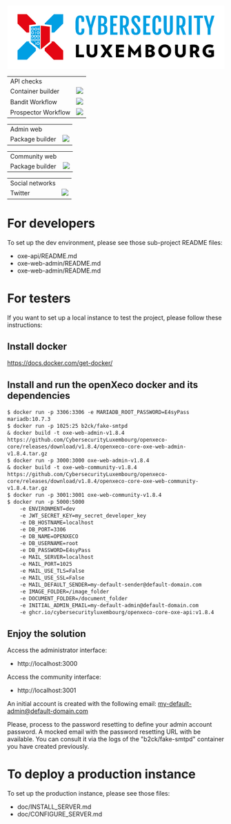 ![logo](./static/cyberlux-logo.jpg?raw=true "CYBERSECURITY Luxembourg")

<table>
<tr>
  <td>API checks</td>
</tr>
<tr>
  <td>Container builder</td>
  <td><a href="https://github.com/CybersecurityLuxembourg/openxeco/actions/workflows/oxe-api_docker.yml"><img src="https://github.com/CybersecurityLuxembourg/openxeco/actions/workflows/oxe-api_docker.yml/badge.svg" /></a></td>
</tr>
<tr>
  <td>Bandit Workflow</td>
  <td><a href="https://github.com/CybersecurityLuxembourg/openxeco/actions/workflows/oxe-api_pycqa-bandit.yml"><img src="https://github.com/CybersecurityLuxembourg/openxeco/actions/workflows/oxe-api_pycqa-bandit.yml/badge.svg" /></a></td>
</tr>
<tr>
  <td>Prospector Workflow</td>
  <td><a href="https://github.com/CybersecurityLuxembourg/openxeco/actions/workflows/oxe-api_pycqa-prospector.yml"><img src="https://github.com/CybersecurityLuxembourg/openxeco/actions/workflows/oxe-api_pycqa-prospector.yml/badge.svg" /></a></td>
</tr>
</table>

<table>
<tr>
  <td>Admin web</td>
</tr>
<tr>
  <td>Package builder</td>
  <td><a href="https://github.com/CybersecurityLuxembourg/openxeco/actions/workflows/oxe-web-admin_package.yml"><img src="https://github.com/CybersecurityLuxembourg/openxeco/actions/workflows/oxe-web-admin_package.yml/badge.svg" /></a></td>
</tr>
</table>

<table>
<tr>
  <td>Community web</td>
</tr>
<tr>
  <td>Package builder</td>
  <td><a href="https://github.com/CybersecurityLuxembourg/openxeco/actions/workflows/oxe-web-community_package.yml"><img src="https://github.com/CybersecurityLuxembourg/openxeco/actions/workflows/oxe-web-community_package.yml/badge.svg" /></a></td>
</tr>
</table>

<table>
<tr>
  <td>Social networks</td>
</tr>
<tr>
  <td>Twitter</td>
  <td><a href="https://twitter.com/cyberluxembourg"><img src="https://img.shields.io/twitter/follow/cyberluxembourg.svg?style=social&label=Follow" /></a></td>
</tr>
</table>

# For developers

To set up the dev environment, please see those sub-project README files:

- oxe-api/README.md
- oxe-web-admin/README.md
- oxe-web-admin/README.md

# For testers

If you want to set up a local instance to test the project, please follow these instructions:

## Install docker

https://docs.docker.com/get-docker/

## Install and run the openXeco docker and its dependencies

```
$ docker run -p 3306:3306 -e MARIADB_ROOT_PASSWORD=E4syPass mariadb:10.7.3
$ docker run -p 1025:25 b2ck/fake-smtpd
& docker build -t oxe-web-admin-v1.8.4 https://github.com/CybersecurityLuxembourg/openxeco-core/releases/download/v1.8.4/openxeco-core-oxe-web-admin-v1.8.4.tar.gz
$ docker run -p 3000:3000 oxe-web-admin-v1.8.4
& docker build -t oxe-web-community-v1.8.4 https://github.com/CybersecurityLuxembourg/openxeco-core/releases/download/v1.8.4/openxeco-core-oxe-web-community-v1.8.4.tar.gz
$ docker run -p 3001:3001 oxe-web-community-v1.8.4
$ docker run -p 5000:5000
    -e ENVIRONMENT=dev
    -e JWT_SECRET_KEY=my_secret_developer_key
    -e DB_HOSTNAME=localhost
    -e DB_PORT=3306
    -e DB_NAME=OPENXECO
    -e DB_USERNAME=root
    -e DB_PASSWORD=E4syPass
    -e MAIL_SERVER=localhost
    -e MAIL_PORT=1025
    -e MAIL_USE_TLS=False
    -e MAIL_USE_SSL=False
    -e MAIL_DEFAULT_SENDER=my-default-sender@default-domain.com
    -e IMAGE_FOLDER=/image_folder
    -e DOCUMENT_FOLDER=/document_folder
    -e INITIAL_ADMIN_EMAIL=my-default-admin@default-domain.com
    -e ghcr.io/cybersecurityluxembourg/openxeco-core-oxe-api:v1.8.4
```

## Enjoy the solution

Access the administrator interface:
- http://localhost:3000

Access the community interface:
- http://localhost:3001

An initial account is created with the following email: my-default-admin@default-domain.com

Please, process to the password resetting to define your admin account password. A mocked email with the password resetting URL with be available. You can consult it via the logs of the "b2ck/fake-smtpd" container you have created previously.

# To deploy a production instance

To set up the production instance, please see those files:

- doc/INSTALL_SERVER.md
- doc/CONFIGURE_SERVER.md